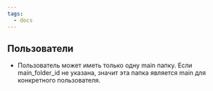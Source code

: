 ```yaml
---
tags:
  - docs
---
```

## Пользователи
- Пользователь может иметь только одну main папку. Если main_folder_id не указана, значит эта папка является main для конкретного пользователя.

